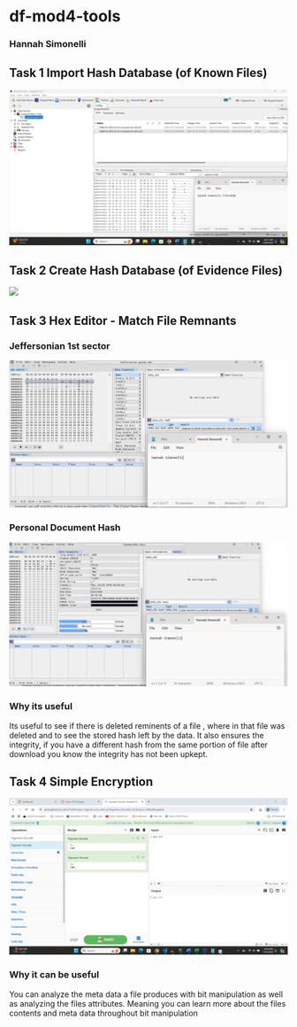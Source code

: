 # df-mod4-tools
###  Hannah Simonelli
## Task 1 Import Hash Database (of Known Files)
![alt text](<df mod 4 task 1.png>)

## Task 2 Create Hash Database (of Evidence Files)
![
](<df mod 4 task 2.png>)

## Task 3 Hex Editor - Match File Remnants
### Jeffersonian 1st sector 
 ![alt text](<df mod 4 task 3 2.png>)
 ### Personal Document Hash 
 ![alt text](<df mod 4 task 3 1.png>)

 ### Why its useful
 Its useful to see if there is deleted reminents of a file , where in that file was deleted and to see the stored hash left by the data. It also ensures the integrity, if you have a different hash from the same portion of file after download you know the integrity has not been upkept. 

 ## Task 4 Simple Encryption
 ![alt text](<df mod 4 task 4.png>)

 ### Why it can be useful
 You can analyze the meta data a file produces with bit manipulation as well as analyzing the files attributes. Meaning you can learn more about the files contents and meta data throughout bit manipulation 